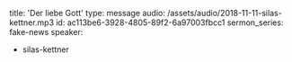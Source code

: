 title: 'Der liebe Gott'
type: message
audio: /assets/audio/2018-11-11-silas-kettner.mp3
id: ac113be6-3928-4805-89f2-6a97003fbcc1
sermon_series: fake-news
speaker:
  - silas-kettner
